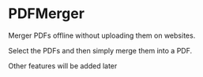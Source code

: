 # PDFMerger
Merger PDFs offline without uploading them on websites.

Select the PDFs and then simply merge them into a PDF.

Other features will be added later
